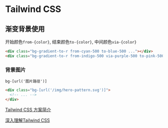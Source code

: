# Tailwind CSS

## 渐变背景使用

开始颜色`from-{color}`, 结束颜色`to-{color}`, 中间颜色`via-{color}`

```html
<div class="bg-gradient-to-r from-cyan-500 to-blue-500 ..."></div>
<div class="bg-gradient-to-r from-indigo-500 via-purple-500 to-pink-500 ..."></div>
```

### 背景图片

`bg-[url('图片路径')]`

```html
<div class="bg-[url('/img/hero-pattern.svg')]">
  <!-- ... -->
</div>
```

[Tailwind CSS 方案简介](https://mp.weixin.qq.com/s/YH3RCYGdvd67jkmN8DPIgg)

[深入理解Tailwind CSS](https://mp.weixin.qq.com/s/rM83WQaWoQeNdLk-KyV3fQ)

